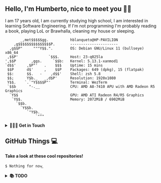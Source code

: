 ## Hello, I'm Humberto, nice to meet you 👋🏼
I am 17 years old, I am currently studying high school, I am interested in learning Software Engineering. If I'm not programming I'm probably reading a book, playing LoL or Brawhalla, cleaning my house or sleeping.

```
       _,met$$$$$gg.          hblanqueto@HP-PAVILION
    ,g$$$$$$$$$$$$$$$P.       ----------------------
  ,g$$P"     """Y$$.".        OS: Debian GNU/Linux 11 (bullseye) x86_64
 ,$$P'              `$$$.     Host: 23-q025la
',$$P       ,ggs.     `$$b:   Kernel: 5.13.1-xanmod1
`d$$'     ,$P"'   .    $$$    Uptime: 15 mins
 $$P      d$'     ,    $$P    Packages: 649 (dpkg), 15 (flatpak)
 $$:      $$.   -    ,d$$'    Shell: zsh 5.8
 $$;      Y$b._   _,d$P'      Resolution: 1920x1080
 Y$$.    `.`"Y$$$$P"'         Terminal: WezTerm
 `$$b      "-.__              CPU: AMD A8-7410 APU with AMD Radeon R5 Graphics
  `Y$$                        GPU: AMD ATI Radeon R4/R5 Graphics
   `Y$$.                      Memory: 2072MiB / 6902MiB
     `$$b.
       `Y$$b.
          `"Y$b._
              `"""
```

<details>
  <summary><b>🙋🏼‍♂️ Get in Touch </b></summary>
  ⠀⠀
  
- **Discord:** HBlanqueto#9586 
- **Reddit:** r/HBlanqueto
- **Telegram Group:** [Here](https://t.me/XUnixCommunity)
- **Facebook Group:** [Here](https://www.facebook.com/groups/xunix.welcome.to.the.heaven)
  
</details>


## GitHub Things 💻
#### Take a look at these cool repositories!
```
$ Nothing for now͟
```

<details>
  <summary><b>📚 TODO</b></summary>
  ⠀⠀⠀⠀
  
- [ ] Learn Lua
- [ ] Learn Python   
- [ ] Understand Git & GitHub   
- [ ] Make a little program    
- [x] Organize my GitHub account 
- [ ] Try & configure Emacs
  
</details>
